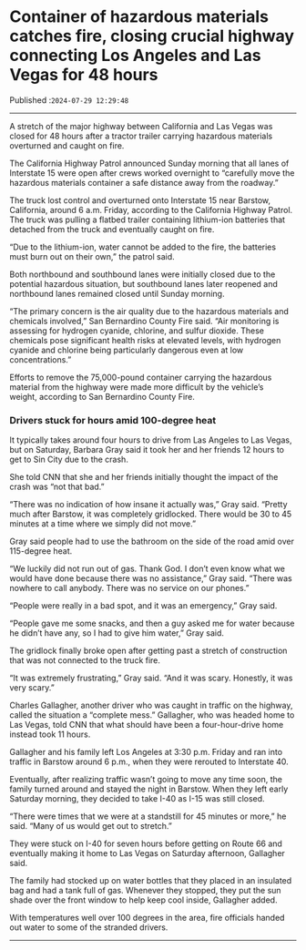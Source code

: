 # Container of hazardous materials catches fire, closing crucial highway connecting Los Angeles and Las Vegas for 48 hours

Published :`2024-07-29 12:29:48`

---

A stretch of the major highway between California and Las Vegas was closed for 48 hours after a tractor trailer carrying hazardous materials overturned and caught on fire.

The California Highway Patrol announced Sunday morning that all lanes of Interstate 15 were open after crews worked overnight to “carefully move the hazardous materials container a safe distance away from the roadway.”

The truck lost control and overturned onto Interstate 15 near Barstow, California, around 6 a.m. Friday, according to the California Highway Patrol. The truck was pulling a flatbed trailer containing lithium-ion batteries that detached from the truck and eventually caught on fire.

“Due to the lithium-ion, water cannot be added to the fire, the batteries must burn out on their own,” the patrol said.

Both northbound and southbound lanes were initially closed due to the potential hazardous situation, but southbound lanes later reopened and northbound lanes remained closed until Sunday morning.

“The primary concern is the air quality due to the hazardous materials and chemicals involved,” San Bernardino County Fire said. “Air monitoring is assessing for hydrogen cyanide, chlorine, and sulfur dioxide. These chemicals pose significant health risks at elevated levels, with hydrogen cyanide and chlorine being particularly dangerous even at low concentrations.”

Efforts to remove the 75,000-pound container carrying the hazardous material from the highway were made more difficult by the vehicle’s weight, according to San Bernardino County Fire.

### Drivers stuck for hours amid 100-degree heat

It typically takes around four hours to drive from Las Angeles to Las Vegas, but on Saturday, Barbara Gray said it took her and her friends 12 hours to get to Sin City due to the crash.

She told CNN that she and her friends initially thought the impact of the crash was “not that bad.”

“There was no indication of how insane it actually was,” Gray said. “Pretty much after Barstow, it was completely gridlocked. There would be 30 to 45 minutes at a time where we simply did not move.”

Gray said people had to use the bathroom on the side of the road amid over 115-degree heat.

“We luckily did not run out of gas. Thank God. I don’t even know what we would have done because there was no assistance,” Gray said. “There was nowhere to call anybody. There was no service on our phones.”

“People were really in a bad spot, and it was an emergency,” Gray said.

“People gave me some snacks, and then a guy asked me for water because he didn’t have any, so I had to give him water,” Gray said.

The gridlock finally broke open after getting past a stretch of construction that was not connected to the truck fire.

“It was extremely frustrating,” Gray said. “And it was scary. Honestly, it was very scary.”

Charles Gallagher, another driver who was caught in traffic on the highway, called the situation a “complete mess.” Gallagher, who was headed home to Las Vegas, told CNN that what should have been a four-hour-drive home instead took 11 hours.

Gallagher and his family left Los Angeles at 3:30 p.m. Friday and ran into traffic in Barstow around 6 p.m., when they were rerouted to Interstate 40.

Eventually, after realizing traffic wasn’t going to move any time soon, the family turned around and stayed the night in Barstow. When they left early Saturday morning, they decided to take I-40 as I-15 was still closed.

“There were times that we were at a standstill for 45 minutes or more,” he said. “Many of us would get out to stretch.”

They were stuck on I-40 for seven hours before getting on Route 66 and eventually making it home to Las Vegas on Saturday afternoon, Gallagher said.

The family had stocked up on water bottles that they placed in an insulated bag and had a tank full of gas. Whenever they stopped, they put the sun shade over the front window to help keep cool inside, Gallagher added.

With temperatures well over 100 degrees in the area, fire officials handed out water to some of the stranded drivers.

---


